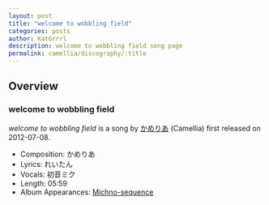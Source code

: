 ```yaml
---
layout: post
title: "welcome to wobbling field"
categories: posts
author: KatGrrrl
description: welcome to wobbling field song page
permalink: camellia/discography/:title
---
```


## Overview

### welcome to wobbling field

*welcome to wobbling field* is a song by [かめりあ](/camellia) (Camellia) first released on 2012-07-08.

* Composition: かめりあ
* Lyrics: れいたん
* Vocals: 初音ミク
* Length: 05:59
* Album Appearances: [Michno-sequence](/camellia/albums/Michno-sequence)
